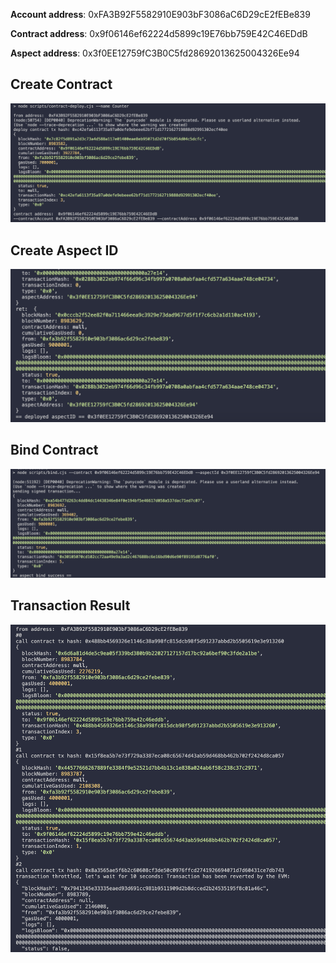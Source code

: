 **Account address**: 0xFA3B92F5582910E903bF3086aC6D29cE2fEBe839

**Contract address**: 0x9f06146ef62224d5899c19E76bb759E42C46EDdB

**Aspect address**: 0x3f0EE12759fC3B0C5fd28692013625004326Ee94

## Create Contract

![Create Contract](./createContract.png)

## Create Aspect ID

![Create Aspect ID](./AspectId.png)

## Bind Contract

![Bind Contract](./bindContract.png)

## Transaction Result

![Transaction Result](./transactionResult.png)
